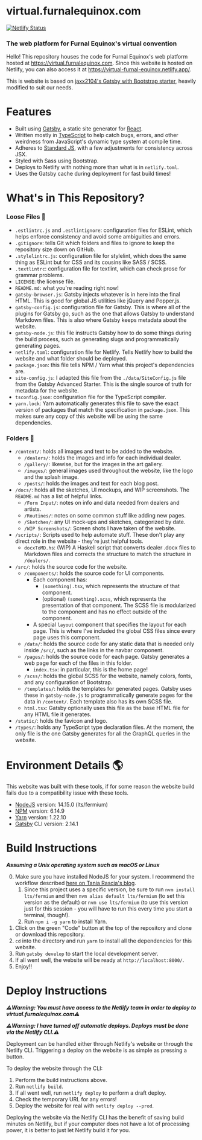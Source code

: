 # virtual.furnalequinox.com
[![Netlify Status](https://api.netlify.com/api/v1/badges/8cad1cab-da94-4033-82b7-24b9fd36514d/deploy-status)](https://app.netlify.com/sites/virtual-furnal-equinox/deploys)
### The web platform for Furnal Equinox's virtual convention

Hello! This repository houses the code for Furnal Equinox's web platform hosted at https://virtual.furnalequinox.com.
Since this website is hosted on Netlify, you can also access it at https://virtual-furnal-equinox.netlify.app/.

This is website is based on [jaxx2104's Gatsby with Bootstrap starter](https://github.com/jaxx2104/gatsby-starter-bootstrap), heavily modified to suit our needs.


# Features
* Built using [Gatsby](https://www.gatsbyjs.com/), a static site generator for [React](https://reactjs.org/).
* Written mostly in [TypeScript](https://www.typescriptlang.org) to help catch bugs, errors, and other weirdness from JavaScript's dynamic type system at compile time.
* Adheres to [Standard JS](https://standardjs.com/), with a few adjustments for consistency across JSX.
* Styled with Sass using Bootstrap.
* Deploys to Netlify with nothing more than what is in `netlify.toml`.
* Uses the Gatsby cache during deployment for fast build times!


# What's in This Repository?
### Loose Files 📄
* `.estlintrc.js` and `.estlintignore`: configuration files for ESLint, which helps enforce consistency and avoid some ambiguities and errors.
* `.gitignore`: tells Git which folders and files to ignore to keep the repository size down on GitHub.
* `.stylelintrc.js`: configuration file for stylelint, which does the same thing as ESLint but for CSS and its cousins like SASS / SCSS.
* `.textlintrc`: configuration file for textlint, which can check prose for grammar problems.
* `LICENSE`: the license file.
* `README.md`: what you're reading right now!
* `gatsby-browser.js`: Gatsby injects whatever is in here into the final HTML. This is good for global JS utilities like jQuery and Popper.js.
* `gatsby-config.js`: configuration file for Gatsby. This is where all of the plugins for Gatsby go, such as the one that allows Gatsby to understand Markdown files. This is also where Gatsby keeps metadata about the website.
* `gatsby-node.js`: this file instructs Gatsby how to do some things during the build process, such as generating slugs and programmatically generating pages.
* `netlify.toml`: configuration file for Netlify. Tells Netlify how to build the website and what folder should be deployed.
* `package.json`: this file tells NPM / Yarn what this project's dependencies are.
* `site-config.js`: I adapted this file from the `./data/SiteConfig.js` file from the Gatsby Advanced Starter. This is the single source of truth for metadata for the website.
* `tsconfig.json`: configuration file for the TypeScript compiler.
* `yarn.lock`: Yarn automatically generates this file to save the exact version of packages that match the specification in `package.json`. This makes sure any copy of this website will be using the same dependencies.

### Folders 📂
* `/content/`: holds all images and text to be added to the website.
  * `/dealers/`: holds the images and info for each individual dealer.
  * `/gallery/`: likewise, but for the images in the art gallery.
  * `/images/`: general images used throughout the website, like the logo and the splash image.
  * `/posts/`: holds the images and text for each blog post.
* `/docs/`: holds all the sketches, UI mockups, and WIP screenshots. The `README.md` has a list of helpful links.
  * `/Form Input/`: notes on info and data needed from dealers and artists.
  * `/Routines/`: notes on some common stuff like adding new pages.
  * `/Sketches/`: any UI mock-ups and sketches, categorized by date.
  * `/WIP Screenshots/`: Screen shots I have taken of the website.
* `/scripts/`: Scripts used to help automate stuff. These don't play any direct role in the website - they're just helpful tools.
  * `docxToMD.hs`: (WIP) A Haskell script that converts dealer .docx files to Markdown files and corrects the structure to match the structure in `/dealers/`.
* `/src/`: holds the source code for the website.
  * `/components/`: holds the source code for UI components. 
    * Each component has:
      * `(something).tsx`, which represents the structure of that component.
      * (optional) `(something).scss`, which represents the presentation of that component. The SCSS file is modularized to the component and has no effect outside of the component.
    * A special `layout` component that specifies the layout for each page. This is where I've included the global CSS files since every page uses this component.
  * `/data/`: holds the source code for any static data that is needed only inside `/src/`, such as the links in the navbar component.
  * `/pages/`: holds the source code for each page. Gatsby generates a web page for each of the files in this folder.
    * `index.tsx`: in particular, this is the home page! 
  * `/scss/`: holds the global SCSS for the website, namely colors, fonts, and any configuration of Bootstrap.
  * `/templates/`: holds the templates for generated pages. Gatsby uses these in `gatsby-node.js` to programmatically generate pages for the data in `/content/`. Each template also has its own SCSS file.
  * `html.tsx`: Gatsby optionally uses this file as the base HTML file for any HTML file it generates.
* `/static/`: holds the favicon and logo.
* `/types/`: holds any TypeScript type declaration files. At the moment, the only file is the one Gatsby generates for all the GraphQL queries in the website.


# Environment Details 🌎
This website was built with these tools, if for some reason the website build fails due to a compatibility issue with these tools.
* [NodeJS](https://nodejs.org/en/) version: 14.15.0 (lts/fermium)
* [NPM](https://www.npmjs.com/) version: 6.14.9
* [Yarn](https://yarnpkg.com/) version: 1.22.10
* [Gatsby](https://www.gatsbyjs.com/) CLI version: 2.14.1


# Build Instructions
***Assuming a Unix operating system such as macOS or Linux***

0. Make sure you have installed NodeJS for your system. I recommend the workflow described [here on Tania Rascia's blog](https://www.taniarascia.com/setting-up-a-brand-new-mac-for-development/#nodejs). 
   1. Since this project uses a specific version, be sure to run `nvm install lts/fermium` and then `nvm alias default lts/fermium` (to set this version as the default) or `nvm use lts/fermium` (to use this version just for this session - you will have to run this every time you start a terminal, though!).
   2. Run `npm i -g yarn` to install Yarn.
1. Click on the green "Code" button at the top of the repository and clone or download this repository.
2. `cd` into the directory and run `yarn` to install all the dependencies for this website.
3. Run `gatsby develop` to start the local development server.
4. If all went well, the website will be ready at `http://localhost:8000/`.
5. Enjoy!!


# Deploy Instructions
***⚠️Warning: You must have access to the Netlify team in order to deploy to virtual.furnalequinox.com⚠️***

***⚠️Warning: I have turned off automatic deploys. Deploys must be done via the Netlify CLI.⚠️***

Deployment can be handled either through Netlify's website or through the Netlify CLI.
Triggering a deploy on the website is as simple as pressing a button.

To deploy the website through the CLI:
1. Perform the build instructions above.
2. Run `netlify build`.
3. If all went well, run `netlify deploy` to perform a draft deploy.
4. Check the temporary URL for any errors!
5. Deploy the website for real with `netlify deploy --prod`.

Deploying the website via the Netlify CLI has the benefit of saving build minutes on Netlify, but if your computer does not have a lot of processing power, it is better to just let Netlify build it for you.
